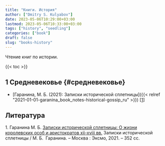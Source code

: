 ```yaml
---
title: "Книги. История"
author: ["Dmitry S. Kulyabov"]
date: 2023-05-06T10:29:00+03:00
lastmod: 2023-05-06T10:33:00+03:00
tags: ["history", "seedling"]
categories: ["book"]
draft: false
slug: "books-history"
---
```


Чтение книг по истории.

<!--more-->

{{< toc >}}


## <span class="section-num">1</span> Средневековье {#средневековье}

-   [Гаранина, М. Б. (2021): Записки исторической сплетницы]({{< relref "2021-01-01-garanina_book_notes-historical-gossip_ru" >}}) [<a href="#citeproc_bib_item_1">1</a>]

## Литература

<div class="csl-bib-body">
  <div class="csl-entry"><a id="citeproc_bib_item_1"></a>1.	Гаранина М. Б. <a href="https://libgen.li/ads.php?md5=56CFC627008DE188A854F134963C6A04">Записки исторической сплетницы: О жизни королевских особ и аристократов xii-xviii вв.</a> Записки исторической сплетницы / М. Б.  Гаранина. – Москва : Эксмо, 2021. – 352 сс.</div>
</div>
